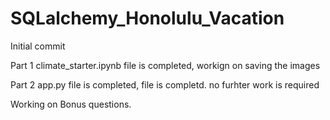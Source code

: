 # SQLalchemy_Honolulu_Vacation

Initial commit

Part 1 
climate_starter.ipynb file is completed, workign on saving the images

Part 2
app.py file is completed, file is completd. no furhter work is required

Working on Bonus questions.